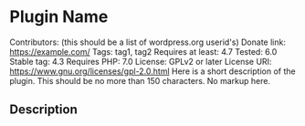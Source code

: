 # Plugin Name

Contributors: (this should be a list of wordpress.org userid's)
Donate link: https://example.com/
Tags: tag1, tag2
Requires at least: 4.7
Tested: 6.0
Stable tag: 4.3
Requires PHP: 7.0
License: GPLv2 or later
License URI: https://www.gnu.org/licenses/gpl-2.0.html
Here is a short description of the plugin.  This should be no more than 150 characters.  No markup here.

## Description
